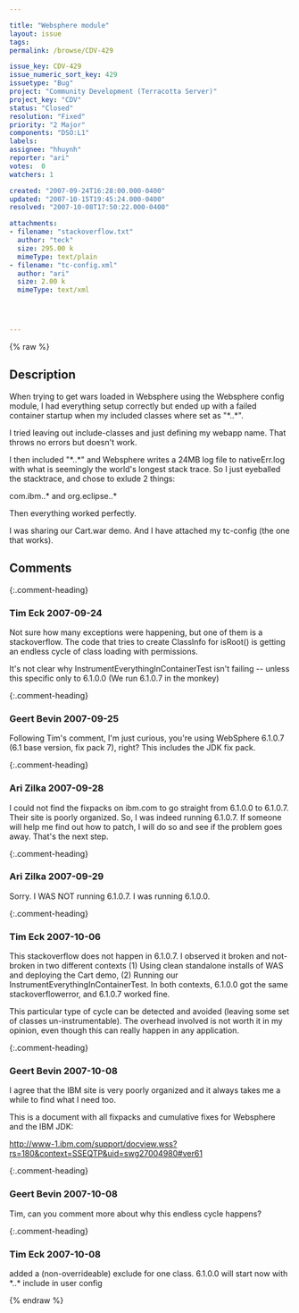 ```yaml
---

title: "Websphere module"
layout: issue
tags: 
permalink: /browse/CDV-429

issue_key: CDV-429
issue_numeric_sort_key: 429
issuetype: "Bug"
project: "Community Development (Terracotta Server)"
project_key: "CDV"
status: "Closed"
resolution: "Fixed"
priority: "2 Major"
components: "DSO:L1"
labels: 
assignee: "hhuynh"
reporter: "ari"
votes:  0
watchers: 1

created: "2007-09-24T16:28:00.000-0400"
updated: "2007-10-15T19:45:24.000-0400"
resolved: "2007-10-08T17:50:22.000-0400"

attachments:
- filename: "stackoverflow.txt"
  author: "teck"
  size: 295.00 k
  mimeType: text/plain
- filename: "tc-config.xml"
  author: "ari"
  size: 2.00 k
  mimeType: text/xml




---
```


{% raw %}

## Description

<div markdown="1" class="description">

When trying to get wars loaded in Websphere using the Websphere config module, I had everything setup correctly but ended up with a failed container startup when my included classes where set as "\*..\*".

I tried leaving out include-classes and just defining my webapp name.  That throws no errors but doesn't work.

I then included "\*..\*" and Websphere writes a 24MB log file to nativeErr.log with what is seemingly the world's longest stack trace.  So I just eyeballed the stacktrace, and chose to exlude 2 things:

com.ibm..\*
and 
org.eclipse..\*

Then everything worked perfectly.

I was sharing our Cart.war demo.  And I have attached my tc-config (the one that works).


</div>

## Comments


{:.comment-heading}
### **Tim Eck** <span class="date">2007-09-24</span>

<div markdown="1" class="comment">

Not sure how many exceptions were happening, but one of them is a stackoverflow. The code that tries to create ClassInfo for isRoot() is getting an endless cycle of class loading with permissions. 

It's not clear why InstrumentEverythingInContainerTest isn't failing -- unless this specific only to 6.1.0.0 (We run 6.1.0.7 in the monkey)





</div>


{:.comment-heading}
### **Geert Bevin** <span class="date">2007-09-25</span>

<div markdown="1" class="comment">

Following Tim's comment, I'm just curious, you're using WebSphere 6.1.0.7 (6.1 base version, fix pack 7), right? This includes the JDK fix pack.

</div>


{:.comment-heading}
### **Ari Zilka** <span class="date">2007-09-28</span>

<div markdown="1" class="comment">

I could not find the fixpacks on ibm.com to go straight from 6.1.0.0 to 6.1.0.7.  Their site is poorly organized.  So, I was indeed running 6.1.0.7.  If someone will help me find out how to patch, I will do so and see if the problem goes away.  That's the next step.

</div>


{:.comment-heading}
### **Ari Zilka** <span class="date">2007-09-29</span>

<div markdown="1" class="comment">

Sorry.  I WAS NOT running 6.1.0.7.  I was running 6.1.0.0.


</div>


{:.comment-heading}
### **Tim Eck** <span class="date">2007-10-06</span>

<div markdown="1" class="comment">

This stackoverflow does not happen in 6.1.0.7. I observed it broken and not-broken in two different contexts (1) Using clean standalone installs of WAS and deploying the Cart demo, (2) Running our InstrumentEverythingInContainerTest. In both contexts, 6.1.0.0 got the same stackoverflowerror, and 6.1.0.7 worked fine.

This particular type of cycle can be detected and avoided (leaving some set of classes un-instrumentable). The overhead involved is not worth it in my opinion, even though this can really happen in any application.



</div>


{:.comment-heading}
### **Geert Bevin** <span class="date">2007-10-08</span>

<div markdown="1" class="comment">

I agree that the IBM site is very poorly organized and it always takes me a while to find what I need too.

This is a document with all fixpacks and cumulative fixes for Websphere and the IBM JDK:

http://www-1.ibm.com/support/docview.wss?rs=180&context=SSEQTP&uid=swg27004980#ver61


</div>


{:.comment-heading}
### **Geert Bevin** <span class="date">2007-10-08</span>

<div markdown="1" class="comment">

Tim, can you comment more about why this endless cycle happens?

</div>


{:.comment-heading}
### **Tim Eck** <span class="date">2007-10-08</span>

<div markdown="1" class="comment">

added a (non-overrideable) exclude for one class. 6.1.0.0 will start now with \*..\* include in user config


</div>



{% endraw %}
